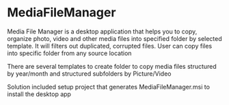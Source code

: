# MediaFileManager
Media File Manager is a desktop application that helps you to copy, organize photo, video and other media files into specified folder by selected template. 
It will filters out duplicated, corrupted files. User can copy files into specific folder from any source location

There are several templates to create folder to copy media files structured by year/month and structured subfolders by Picture/Video

Solution included setup project that generates MediaFileManager.msi to install the desktop app
